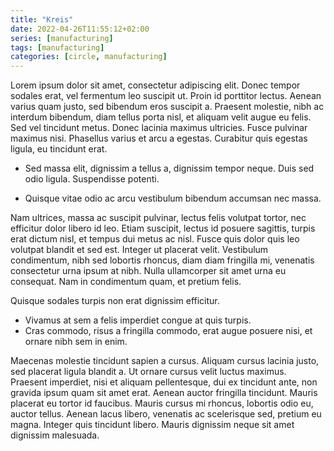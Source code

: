 ```yaml
---
title: "Kreis"
date: 2022-04-26T11:55:12+02:00
series: [manufacturing]
tags: [manufacturing]
categories: [circle, manufacturing]
---
```


Lorem ipsum dolor sit amet, consectetur adipiscing elit. Donec tempor sodales erat, vel fermentum leo suscipit ut. Proin id porttitor lectus. Aenean varius quam justo, sed bibendum eros suscipit a. Praesent molestie, nibh ac interdum bibendum, diam tellus porta nisl, et aliquam velit augue eu felis. Sed vel tincidunt metus. Donec lacinia maximus ultricies. Fusce pulvinar maximus nisi. Phasellus varius et arcu a egestas. Curabitur quis egestas ligula, eu tincidunt erat.

* Sed massa elit, dignissim a tellus a, dignissim tempor neque. Duis sed odio ligula. Suspendisse potenti. 
  
* Quisque vitae odio ac arcu vestibulum bibendum accumsan nec massa. 

Nam ultrices, massa ac suscipit pulvinar, lectus felis volutpat tortor, nec efficitur dolor libero id leo. Etiam suscipit, lectus id posuere sagittis, turpis erat dictum nisl, et tempus dui metus ac nisl. Fusce quis dolor quis leo volutpat blandit et sed est. Integer ut placerat velit. Vestibulum condimentum, nibh sed lobortis rhoncus, diam diam fringilla mi, venenatis consectetur urna ipsum at nibh. Nulla ullamcorper sit amet urna eu consequat. Nam in condimentum quam, et pretium felis.

Quisque sodales turpis non erat dignissim efficitur. 

* Vivamus at sem a felis imperdiet congue at quis turpis. 
* Cras commodo, risus a fringilla commodo, erat augue posuere nisi, et ornare nibh sem in enim. 

Maecenas molestie tincidunt sapien a cursus. Aliquam cursus lacinia justo, sed placerat ligula blandit a. Ut ornare cursus velit luctus maximus. Praesent imperdiet, nisi et aliquam pellentesque, dui ex tincidunt ante, non gravida ipsum quam sit amet erat. Aenean auctor fringilla tincidunt. Mauris placerat eu tortor id faucibus. Mauris cursus mi rhoncus, lobortis odio eu, auctor tellus. Aenean lacus libero, venenatis ac scelerisque sed, pretium eu magna. Integer quis tincidunt libero. Mauris dignissim neque sit amet dignissim malesuada.
